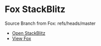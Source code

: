 # Fox StackBlitz

Source Branch from Fox: refs/heads/master

- [Open StackBlitz](https://stackblitz.com/github/assecosolutions/fox-stackblitz/tree/31a3293c3b26dffa703d3da314726da5d72a4a77?terminal=start)
- [View Fox](https://github.com/assecosolutions/fox/tree/5c07ccf19dd13c27a6d6d4d7d8a7d0cb08285b37)
